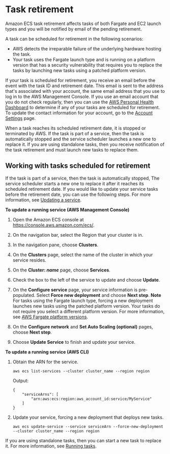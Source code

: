 # Task retirement<a name="task-retirement"></a>

Amazon ECS task retirement affects tasks of both Fargate and EC2 launch types and you will be notified by email of the pending retirement\.

A task can be scheduled for retirement in the following scenarios:
+ AWS detects the irreparable failure of the underlying hardware hosting the task\.
+ Your task uses the Fargate launch type and is running on a platform version that has a security vulnerability that requires you to replace the tasks by launching new tasks using a patched platform version\.

If your task is scheduled for retirement, you receive an email before the event with the task ID and retirement date\. This email is sent to the address that's associated with your account, the same email address that you use to log in to the AWS Management Console\. If you use an email account that you do not check regularly, then you can use the [AWS Personal Health Dashboard](http://aws.amazon.com/premiumsupport/phd/) to determine if any of your tasks are scheduled for retirement\. To update the contact information for your account, go to the [Account Settings](https://console.aws.amazon.com/billing/home?#/account) page\.

When a task reaches its scheduled retirement date, it is stopped or terminated by AWS\. If the task is part of a service, then the task is automatically stopped and the service scheduler launches a new one to replace it\. If you are using standalone tasks, then you receive notification of the task retirement and must launch new tasks to replace them\.

## Working with tasks scheduled for retirement<a name="task-retirement-working"></a>

If the task is part of a service, then the task is automatically stopped, The service scheduler starts a new one to replace it after it reaches its scheduled retirement date\. If you would like to update your service tasks before the retirement date, you can use the following steps\. For more information, see [Updating a service](update-service.md)\.

**To update a running service \(AWS Management Console\)**

1. Open the Amazon ECS console at [https://console\.aws\.amazon\.com/ecs/](https://console.aws.amazon.com/ecs/)\.

1. On the navigation bar, select the Region that your cluster is in\.

1. In the navigation pane, choose **Clusters**\.

1. On the **Clusters** page, select the name of the cluster in which your service resides\.

1. On the **Cluster: *name*** page, choose **Services**\.

1. Check the box to the left of the service to update and choose **Update**\.

1. On the **Configure service** page, your service information is pre\-populated\. Select **Force new deployment** and choose **Next step**\.
**Note**  
For tasks using the Fargate launch type, forcing a new deployment launches new tasks using the patched platform version\. Your tasks do not require you select a different platform version\. For more information, see [AWS Fargate platform versions](platform_versions.md)\.

1. On the **Configure network** and **Set Auto Scaling \(optional\)** pages, choose **Next step**\.

1. Choose **Update Service** to finish and update your service\.

**To update a running service \(AWS CLI\)**

1. Obtain the ARN for the service\.

   ```
   aws ecs list-services --cluster cluster_name --region region
   ```

   Output:

   ```
   {
       "serviceArns": [
           "arn:aws:ecs:region:aws_account_id:service/MyService"
       ]
   }
   ```

1. Update your service, forcing a new deployment that deploys new tasks\.

   ```
   aws ecs update-service --service serviceArn --force-new-deployment --cluster cluster_name --region region
   ```

If you are using standalone tasks, then you can start a new task to replace it\. For more information, see [Running tasks](ecs_run_task.md)\.